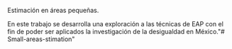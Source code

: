 Estimación en áreas pequeñas.

En este trabajo se desarrolla una exploración a las técnicas de EAP 
con el fin de poder ser aplicados la investigación de la desigualdad en México."# Small-areas-stimation"
